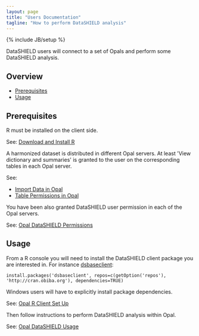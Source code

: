 ```yaml
---
layout: page
title: "Users Documentation"
tagline: "How to perform DataSHIELD analysis"
---
```

{% include JB/setup %}

DataSHIELD users will connect to a set of Opals and perform some DataSHIELD analysis.

## Overview

* [Prerequisites](#clientsetup)
* [Usage](#clientusage)

<a name="clientsetup"> </a>
## Prerequisites

R must be installed on the client side.

See: [Download and Install R](http://cran.r-project.org/)

A harmonized dataset is distributed in different Opal servers. At least 'View dictionary and summaries' is granted to the user on the corresponding tables in each Opal server.

See: 
* [Import Data in Opal](http://wiki.obiba.org/display/OPALDOC/Working+with+Datasources#WorkingwithDatasources-ImportData)
* [Table Permissions in Opal](http://wiki.obiba.org/display/OPALDOC/Table+Details#TableDetails-Permissions)

You have been also granted DataSHIELD user permission in each of the Opal servers.

See: [Opal DataSHIELD Permissions](http://wiki.obiba.org/display/OPALDOC/DataSHIELD+Administration#DataSHIELDAdministration-Permissions)

<a name="clientusage"> </a>
## Usage

From a R console you will need to install the DataSHIELD client package you are interested in. For instance [dsbaseclient](https://github.com/datashield/dsbaseclient):

	install.packages('dsbaseclient', repos=c(getOption('repos'), 'http://cran.obiba.org'), dependencies=TRUE)

Windows users will have to explicitly install package dependencies.

See: [Opal R Client Set Up](http://wiki.obiba.org/display/OPALDOC/Opal+R+and+DataSHIELD+User+Guide#OpalRandDataSHIELDUserGuide-ClientsideInstallation)

Then follow instructions to perform DataSHIELD analysis within Opal.

See: [Opal DataSHIELD Usage](http://wiki.obiba.org/display/OPALDOC/Opal+R+and+DataSHIELD+User+Guide#OpalRandDataSHIELDUserGuide-DataSHIELDUsage)

